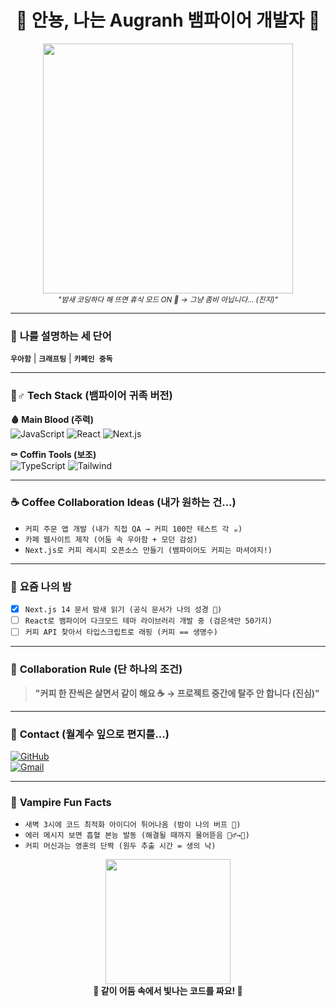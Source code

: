 <h1 align="center">🖤 안뇽, 나는 Augranh 뱀파이어 개발자 🖤</h1> 

<p align="center">
  <img src="https://media.giphy.com/media/3o7btPCcdNniyf0ArS/giphy.gif" width="400px">
  <br>
  <sub><em>"밤새 코딩하다 해 뜨면 휴식 모드 ON 🌅 → 그냥 좀비 아닙니다... (진지)"</em></sub>
</p>

---

### 🔮 **나를 설명하는 세 단어**  
**`우아함`** | **`크래프팅`** | **`카페인 중독`**

---

### 🧛♂️ **Tech Stack (뱀파이어 귀족 버전)**  
**🩸 Main Blood (주력)**  
![JavaScript](https://img.shields.io/badge/JavaScript-뱀파이어의_초능력-F7DF1E?style=flat&logo=javascript&logoColor=black)
![React](https://img.shields.io/badge/React-야간_비행_모드-61DAFB?style=flat&logo=react&logoColor=black)
![Next.js](https://img.shields.io/badge/Next.js-월계수_관장-000000?style=flat&logo=next.js&logoColor=white)

**⚰️ Coffin Tools (보조)**  
![TypeScript](https://img.shields.io/badge/TypeScript-혈액형_검사-3178C6?style=flat&logo=typescript&logoColor=white)
![Tailwind](https://img.shields.io/badge/Tailwind-고딕_드레스-06B6D4?style=flat&logo=tailwind-css&logoColor=white)

---

### ☕ **Coffee Collaboration Ideas (내가 원하는 건...)**  
- `커피 주문 앱 개발 (내가 직접 QA → 커피 100잔 테스트 각 ☕)`  
- `카페 웹사이트 제작 (어둠 속 우아함 + 모던 감성)`  
- `Next.js로 커피 레시피 오픈소스 만들기 (뱀파이어도 커피는 마셔야지!)`  

---

### 🦇 **요즘 나의 밤**  
- [x] `Next.js 14 문서 밤새 읽기 (공식 문서가 나의 성경 📖)`  
- [ ] `React로 뱀파이어 다크모드 테마 라이브러리 개발 중 (검은색만 50가지)`  
- [ ] `커피 API 찾아서 타입스크립트로 래핑 (커피 == 생명수)`  

---

### 💌 **Collaboration Rule (단 하나의 조건)**  
> **"커피 한 잔씩은 살면서 같이 해요 ☕ → 프로젝트 중간에 탈주 안 합니다 (진심)"**

---

### 📜 **Contact (월계수 잎으로 편지를...)**  
[![GitHub](https://img.shields.io/badge/GitHub-뱀파이어의_성-181717?style=flat&logo=github)](https://github.com/Augranh)  
[![Gmail](https://img.shields.io/badge/Gmail-혈액_요청_가능-red?style=flat&logo=gmail)](mailto:augranh@gmail.com)  

---

### 🎩 **Vampire Fun Facts**  
- `새벽 3시에 코드 최적화 아이디어 튀어나옴 (밤이 나의 버프 🌙)`  
- `에러 메시지 보면 흡혈 본능 발동 (해결될 때까지 물어뜯음 🧛♂️→🐺)`  
- `커피 머신과는 영혼의 단짝 (원두 추출 시간 = 생의 낙)`  

<p align="center">
  <img src="https://media.giphy.com/media/3o7abKhOpu0NwenH3O/giphy.gif" width="200px">
  <br>
  <strong>🖤 같이 어둠 속에서 빛나는 코드를 짜요! 🖤</strong>
</p>
